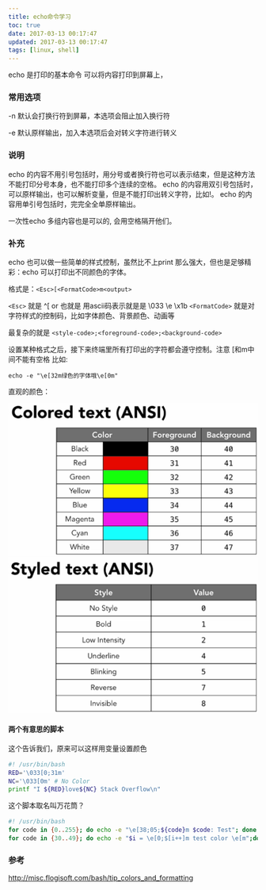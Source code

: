 ```yaml
---
title: echo命令学习
toc: true
date: 2017-03-13 00:17:47
updated: 2017-03-13 00:17:47
tags: [linux, shell]
---
```


echo 是打印的基本命令 可以将内容打印到屏幕上，

<!--more-->

### 常用选项

-n
默认会打换行符到屏幕，本选项会阻止加入换行符

-e
默认原样输出，加入本选项后会对转义字符进行转义

### 说明

echo 的内容不用引号包括时，用分号或者换行符也可以表示结束，但是这种方法不能打印分号本身，也不能打印多个连续的空格。
echo 的内容用双引号包括时，可以原样输出，也可以解析变量，但是不能打印出转义字符，比如\!。
echo 的内容用单引号包括时，完完全全单原样输出。

一次性echo 多组内容也是可以的, 会用空格隔开他们。


### 补充
echo 也可以做一些简单的样式控制，虽然比不上print 那么强大，但也是足够精彩：echo 可以打印出不同颜色的字体。

格式是：`<Esc>[<FormatCode>m<output>`

`<Esc>` 就是 ^[ or <Esc> 也就是 用ascii码表示就是是 \033  \e  \x1b
`<FormatCode>` 就是对字符样式的控制码，比如字体颜色、背景颜色、动画等

最复杂的就是 `<style-code>;<foreground-code>;<background-code>` 

设置某种格式之后，接下来终端里所有打印出的字符都会遵守控制。注意 [和m中间不能有空格
比如:

```
echo -e "\e[32m绿色的字体哦\e[0m"
```

直观的颜色：

![常见的几种颜色](shell-echo/part-color-code.png)
![常见的几种控制](shell-echo/part-style-code.png)

#### 两个有意思的脚本
这个告诉我们，原来可以这样用变量设置颜色
```bash
#! /usr/bin/bash
RED='\033[0;31m'
NC='\033[0m' # No Color
printf "I ${RED}love${NC} Stack Overflow\n"
```

这个脚本取名叫万花筒？
```bash
#! /usr/bin/bash
for code in {0..255}; do echo -e "\e[38;05;${code}m $code: Test"; done
for code in {30..49}; do echo -e "$i = \e[0;$[i++]m test color \e[m";done
```

### 参考
<http://misc.flogisoft.com/bash/tip_colors_and_formatting>

